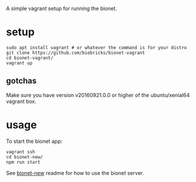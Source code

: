 
A simple vagrant setup for running the bionet.


# setup

```
sudo apt install vagrant # or whatever the command is for your distro
git clone https://github.com/biobricks/bionet-vagrant
cd bionet-vagrant/
vagrant up
```

## gotchas

Make sure you have version v20160921.0.0 or higher of the ubuntu/xenial64 vagrant box.

# usage

To start the bionet app:

```
vagrant ssh
cd bionet-new/
npm run start
```

See [bionet-new](https://github.com/biobricks/bionet-new) readme for how to use the bionet server.
